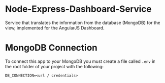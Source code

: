 # Node-Express-Dashboard-Service
Service that translates the information from the database (MongoDB) for the view, implemented for the AngularJS Dashboard.

# MongoDB Connection


To connect this app to your MongoDB you must create a file called ```.env``` in the root folder of your project with the following:
```
DB_CONNECTION=<url / credentials>
```
